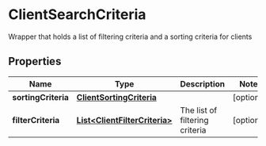 

# ClientSearchCriteria

Wrapper that holds a list of filtering criteria and a sorting criteria for clients
## Properties

Name | Type | Description | Notes
------------ | ------------- | ------------- | -------------
**sortingCriteria** | [**ClientSortingCriteria**](ClientSortingCriteria.md) |  |  [optional]
**filterCriteria** | [**List&lt;ClientFilterCriteria&gt;**](ClientFilterCriteria.md) | The list of filtering criteria |  [optional]



